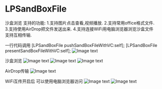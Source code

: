 # LPSandBoxFile
沙盒浏览
  支持的功能:
  1.支持图片点击查看,视频播放.
  2.支持常用office格式文件.
  3.支持使用AirDrop把文件发送出来.
  4.支持连接WiFi用电脑浏览器浏览沙盒文件支持互相传输.

一行代码调用
  [LPSandBoxFile pushSandBoxFileWithVC:self];
  [LPSandBoxFile presentSandBoxFileWithVC:self];
![Image text](https://github.com/lipeiaiwo/LPSandBoxFile/blob/master/image/0.jpg)

沙盒浏览
![Image text](https://github.com/lipeiaiwo/LPSandBoxFile/blob/master/image/1.PNG)
![Image text](https://github.com/lipeiaiwo/LPSandBoxFile/blob/master/image/2.PNG)
![Image text](https://github.com/lipeiaiwo/LPSandBoxFile/blob/master/image/3.PNG)

AirDrop传输
![Image text](https://github.com/lipeiaiwo/LPSandBoxFile/blob/master/image/4.PNG)

WiFi互传开启后 可以使用电脑浏览器访问
![Image text](https://github.com/lipeiaiwo/LPSandBoxFile/blob/master/image/5.PNG)
![Image text](https://github.com/lipeiaiwo/LPSandBoxFile/blob/master/image/6.jpg)

